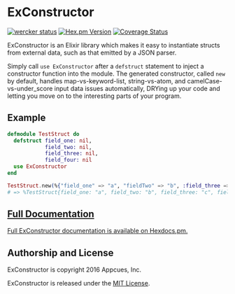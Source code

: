 # ExConstructor

[![wercker status](https://app.wercker.com/status/f2dbf92012667da4ac8511f619da4429/s/master "wercker status")](https://app.wercker.com/project/bykey/f2dbf92012667da4ac8511f619da4429)
[![Hex.pm Version](http://img.shields.io/hexpm/v/exconstructor.svg?style=flat)](https://hex.pm/packages/exconstructor)
[![Coverage Status](https://coveralls.io/repos/github/appcues/exconstructor/badge.svg?branch=master)](https://coveralls.io/github/appcues/exconstructor?branch=master)

ExConstructor is an Elixir library which makes it easy to instantiate
structs from external data, such as that emitted by a JSON parser.

Simply call `use ExConstructor` after a `defstruct` statement to inject
a constructor function into the module.
The generated constructor, called `new` by default,
handles map-vs-keyword-list, string-vs-atom, and camelCase-vs-under_score
input data issues automatically, DRYing up your code and letting you
move on to the interesting parts of your program.

## Example

```elixir
defmodule TestStruct do
  defstruct field_one: nil,
            field_two: nil,
            field_three: nil,
            field_four: nil
  use ExConstructor
end

TestStruct.new(%{"field_one" => "a", "fieldTwo" => "b", :field_three => "c", :fieldFour => "d"})
# => %TestStruct{field_one: "a", field_two: "b", field_three: "c", field_four: "d"}
```

## [Full Documentation](http://hexdocs.pm/exconstructor/ExConstructor.html)

[Full ExConstructor documentation is available on
Hexdocs.pm.](http://hexdocs.pm/exconstructor/ExConstructor.html)


## Authorship and License

ExConstructor is copyright 2016 Appcues, Inc.

ExConstructor is released under the
[MIT License](https://github.com/appcues/exconstructor/blob/master/LICENSE.txt).

